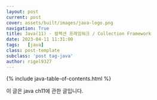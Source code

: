 ```yaml
---
layout: post
current: post
cover: assets/built/images/java-logo.png
navigation: True
title: Java(11) - 컬렉션 프레임워크 / Collection Framework
date: 2023-04-11 11:31:00
tags:   [java]
class: post-template
subclass: 'post tag-java'
author: rigel9327
---
```


{% include java-table-of-contents.html %}

이 글은 java ch11에 관한 글입니다.